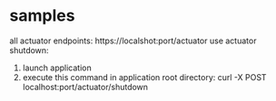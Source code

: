 # samples
all actuator endpoints: https://localshot:port/actuator
use actuator shutdown:
1) launch application
2) execute this command in application root directory: curl -X POST localhost:port/actuator/shutdown

